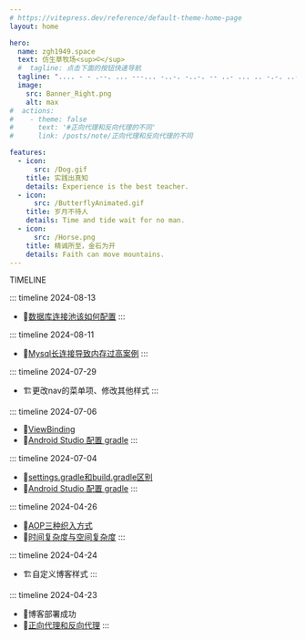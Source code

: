 ```yaml
---
# https://vitepress.dev/reference/default-theme-home-page
layout: home

hero:
  name: zgh1949.space
  text: 仿生草牧场<sup>©</sup>
  #  tagline: 点击下面的按钮快速导航
  tagline: ".... - - .--. ... ---... -..-. -..-. -- ..- ... .. -.-. ..-. --- .-. .--. .-. --- --. .-. .- -- -- .. -. --. .-.-.- -. . - -..-."
  image:
    src: Banner_Right.png
    alt: max
#  actions:
#    - theme: false
#      text: '#正向代理和反向代理的不同'
#      link: /posts/note/正向代理和反向代理的不同

features:
  - icon:
      src: /Dog.gif
    title: 实践出真知
    details: Experience is the best teacher.
  - icon:
      src: /ButterflyAnimated.gif
    title: 岁月不待人
    details: Time and tide wait for no man.
  - icon:
      src: /Horse.png
    title: 精诚所至，金石为开
    details: Faith can move mountains.
---
```

<span class="timeline-text">TIMELINE</span>

::: timeline 2024-08-13
- 📄[数据库连接池该如何配置](/posts/backend/数据库连接池该如何配置.md)
:::

::: timeline 2024-08-11
- 📄[Mysql长连接导致内存过高案例](/posts/backend/Mysql长连接导致内存过高案例.md)
:::

::: timeline 2024-07-29
- 🏗️更改nav的菜单项、修改其他样式
:::


::: timeline 2024-07-06
- 📄[ViewBinding](posts/android/ViewBinding.md)
- 📄[Android Studio 配置 gradle](posts/android/AndroidStudio配置gradle.md)
:::

::: timeline 2024-07-04
- 📄[settings.gradle和build.gradle区别](posts/android/settings.gradle和build.gradle区别.md)
- 📄[Android Studio 配置 gradle](posts/android/AndroidStudio配置gradle.md)
:::

::: timeline 2024-04-26
- 📄[AOP三种织入方式](posts/backend/AOP三种织入方式.md)
- 📄[时间复杂度与空间复杂度](posts/base/时间复杂度与空间复杂度.md)
:::

::: timeline 2024-04-24
- 🏗️自定义博客样式
:::

::: timeline 2024-04-23
- 🚩博客部署成功
- 📄[正向代理和反向代理](posts/base/反向代理与正向代理.md)
:::